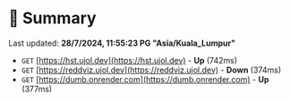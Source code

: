 # 📖 Summary
Last updated: **28/7/2024, 11:55:23 PG "Asia/Kuala_Lumpur"**

- `GET` [https://hst.ujol.dev](https://hst.ujol.dev) - **Up** (742ms)
- `GET` [https://reddviz.ujol.dev](https://reddviz.ujol.dev) - **Down** (374ms)
- `GET` [https://dumb.onrender.com](https://dumb.onrender.com) - **Up** (377ms)

